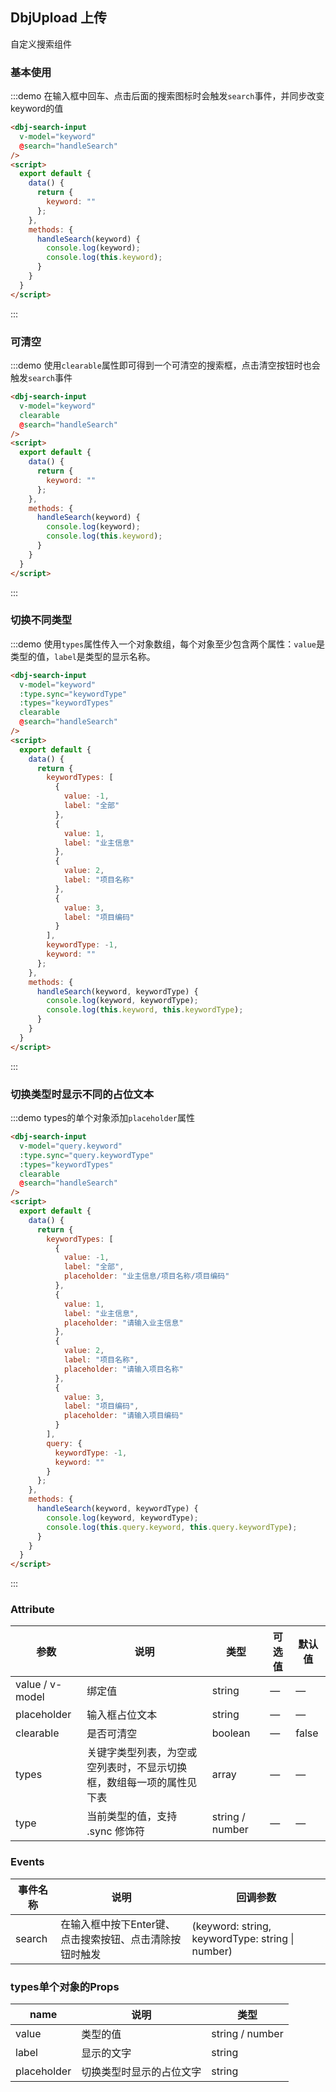 ## DbjUpload 上传

自定义搜索组件

### 基本使用

:::demo 在输入框中回车、点击后面的搜索图标时会触发`search`事件，并同步改变keyword的值
```html
<dbj-search-input
  v-model="keyword"
  @search="handleSearch"
/>
<script>
  export default {
    data() {
      return {
        keyword: ""
      };
    },
    methods: {
      handleSearch(keyword) {
        console.log(keyword);
        console.log(this.keyword);
      }
    }
  }
</script>
```
:::

### 可清空

:::demo 使用`clearable`属性即可得到一个可清空的搜索框，点击清空按钮时也会触发`search`事件
```html
<dbj-search-input
  v-model="keyword"
  clearable
  @search="handleSearch"
/>
<script>
  export default {
    data() {
      return {
        keyword: ""
      };
    },
    methods: {
      handleSearch(keyword) {
        console.log(keyword);
        console.log(this.keyword);
      }
    }
  }
</script>
```
:::


### 切换不同类型

:::demo 使用`types`属性传入一个对象数组，每个对象至少包含两个属性：`value`是类型的值，`label`是类型的显示名称。
```html
<dbj-search-input
  v-model="keyword"
  :type.sync="keywordType"
  :types="keywordTypes"
  clearable
  @search="handleSearch"
/>
<script>
  export default {
    data() {
      return {
        keywordTypes: [
          {
            value: -1,
            label: "全部"
          },
          {
            value: 1,
            label: "业主信息"
          },
          {
            value: 2,
            label: "项目名称"
          },
          {
            value: 3,
            label: "项目编码"
          }
        ],
        keywordType: -1,
        keyword: ""
      };
    },
    methods: {
      handleSearch(keyword, keywordType) {
        console.log(keyword, keywordType);
        console.log(this.keyword, this.keywordType);
      }
    }
  }
</script>
```
:::

### 切换类型时显示不同的占位文本

:::demo types的单个对象添加`placeholder`属性
```html
<dbj-search-input
  v-model="query.keyword"
  :type.sync="query.keywordType"
  :types="keywordTypes"
  clearable
  @search="handleSearch"
/>
<script>
  export default {
    data() {
      return {
        keywordTypes: [
          {
            value: -1,
            label: "全部",
            placeholder: "业主信息/项目名称/项目编码"
          },
          {
            value: 1,
            label: "业主信息",
            placeholder: "请输入业主信息"
          },
          {
            value: 2,
            label: "项目名称",
            placeholder: "请输入项目名称"
          },
          {
            value: 3,
            label: "项目编码",
            placeholder: "请输入项目编码"
          }
        ],
        query: {
          keywordType: -1,
          keyword: ""
        }
      };
    },
    methods: {
      handleSearch(keyword, keywordType) {
        console.log(keyword, keywordType);
        console.log(this.query.keyword, this.query.keywordType);
      }
    }
  }
</script>
```
:::

### Attribute
| 参数      | 说明          | 类型      | 可选值                           | 默认值  |
|---------- |-------------- |---------- |--------------------------------  |-------- |
| value / v-model | 绑定值 | string | — | — |
| placeholder | 输入框占位文本 | string | — | — |
| clearable | 是否可清空 | boolean | — | false |
| types | 关键字类型列表，为空或空列表时，不显示切换框，数组每一项的属性见下表 | array | — | — |
| type | 当前类型的值，支持 .sync 修饰符 | string / number | — | — |

### Events
| 事件名称      | 说明          | 回调参数 |
|----------- |-------------- | -- |
| search | 在输入框中按下Enter键、点击搜索按钮、点击清除按钮时触发 | (keyword: string, keywordType: string \| number) |


### types单个对象的Props
| name | 说明 | 类型 |
|------|-----|------|
| value | 类型的值 | string / number |
| label | 显示的文字 | string |
| placeholder | 切换类型时显示的占位文字 | string |

